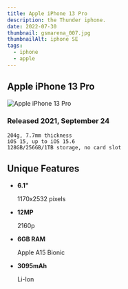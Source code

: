 ```yaml
---
title: Apple iPhone 13 Pro
description: the Thunder iphone.
date: 2022-07-30
thumbnail: gsmarena_007.jpg
thumbnailAlt: iphone SE
tags:
  - iphone
  - apple
---
```



##   Apple iPhone 13 Pro

![Apple iPhone 13 Pro]( https://fdn2.gsmarena.com/vv/pics/apple/apple-iphone-13-pro-3.jpg)


  

### Released 2021, September 24  
    204g, 7.7mm thickness  
    iOS 15, up to iOS 15.6  
    128GB/256GB/1TB storage, no card slot

## Unique Features  


-   **6.1"**
    
    1170x2532 pixels
    
-   **12MP**
    
    2160p
    
-   **6GB RAM**
    
    Apple A15 Bionic
    
-   **3095mAh**
    
    Li-Ion

